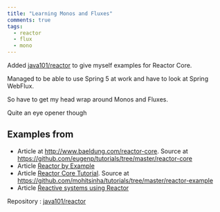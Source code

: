 ```yaml
---
title: "Learning Monos and Fluxes"
comments: true
tags:
  - reactor
  - flux
  - mono
---
```


Added [java101/reactor](https://github.com/mallim/java101/tree/master/reactor) to give myself examples for Reactor Core.

<!--more-->

Managed to be able to use Spring 5 at work and have to look at Spring WebFlux.

So have to get my head wrap around Monos and Fluxes.

Quite an eye opener though

## Examples from 

* Article at http://www.baeldung.com/reactor-core. Source at https://github.com/eugenp/tutorials/tree/master/reactor-core 
* Article [Reactor by Example](https://www.infoq.com/articles/reactor-by-example)
* Article [Reactor Core Tutorial](http://sinhamohit.com/writing/reactor-core-tutorial). Source at https://github.com/mohitsinha/tutorials/tree/master/reactor-example
* Article [Reactive systems using Reactor](https://musigma.blog/2016/11/21/reactor.html)

Repository : [java101/reactor](https://github.com/mallim/java101/tree/master/reactor)